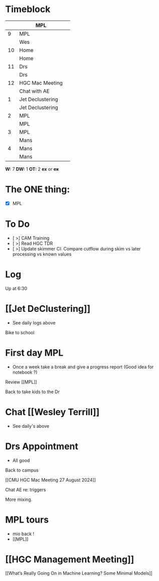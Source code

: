 # Timeblock

|     | MPL              |     |
| --- | ---------------- | --- |
| 9   | MPL              |     |
|     | Wes              |     |
| 10  | Home             |     |
|     | Home             |     |
| 11  | Drs              |     |
|     | Drs              |     |
| 12  | HGC Mac Meeting  |     |
|     | Chat with AE     |     |
| 1   | Jet Declustering |     |
|     | Jet Declustering |     |
| 2   | MPL              |     |
|     | MPL              |     |
| 3   | MPL              |     |
|     | Mans             |     |
| 4   | Mans             |     |
|     | Mans             |     |

**W:** 7 
**DW:** 1
**OT:** 2
**ex** or **~~ex~~**

# The ONE thing: 
- [x] MPL


# To Do
- [ >] CAM Training
- [ >] Read HGC TDR
- [ >] Update skimmer CI: Compare cutflow during skim vs later processing vs known values


# Log

Up at 6:30 

# [[Jet DeClustering]]
- See daily logs above

Bike to school

# First day MPL
- Once a week take a break and give a progress report (Good idea for notebook ?)

Review [[MPL]]

Back to take kids to the Dr

# Chat [[Wesley Terrill]]
- See daily's above

# Drs Appointment
- All good

Back to campus 

[[CMU HGC Mac Meeting 27 August 2024]]

Chat AE re: triggers 

More mixing.

# MPL tours
- mio back !
- [[MPL]]

# [[HGC Management Meeting]]


[[What’s Really Going On in Machine Learning? Some Minimal Models]]



